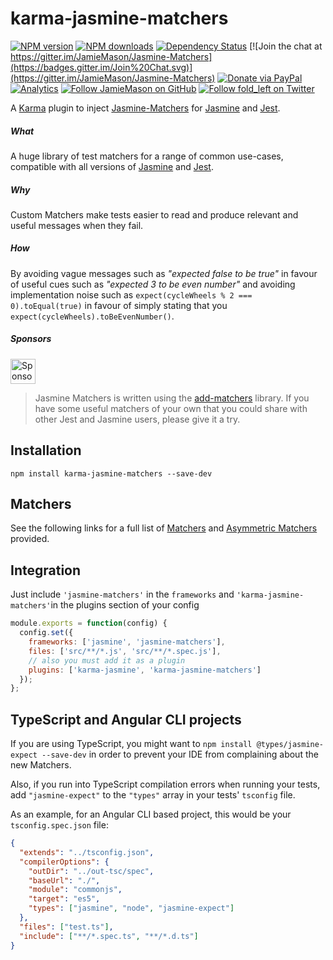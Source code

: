 # karma-jasmine-matchers

[![NPM version](http://img.shields.io/npm/v/karma-jasmine-matchers.svg?style=flat-square)](https://www.npmjs.com/package/karma-jasmine-matchers)
[![NPM downloads](http://img.shields.io/npm/dm/karma-jasmine-matchers.svg?style=flat-square)](https://www.npmjs.com/package/karma-jasmine-matchers)
[![Dependency Status](http://img.shields.io/david/JamieMason/karma-jasmine-matchers.svg?style=flat-square)](https://david-dm.org/JamieMason/karma-jasmine-matchers)
[![Join the chat at https://gitter.im/JamieMason/Jasmine-Matchers](https://badges.gitter.im/Join%20Chat.svg)](https://gitter.im/JamieMason/Jasmine-Matchers)
[![Donate via PayPal](https://img.shields.io/badge/donate-paypal-blue.svg)](https://www.paypal.me/foldleft)
[![Analytics](https://ga-beacon.appspot.com/UA-45466560-5/karma-jasmine-matchers?flat&useReferer)](https://github.com/igrigorik/ga-beacon)
[![Follow JamieMason on GitHub](https://img.shields.io/github/followers/JamieMason.svg?style=social&label=Follow)](https://github.com/JamieMason)
[![Follow fold_left on Twitter](https://img.shields.io/twitter/follow/fold_left.svg?style=social&label=Follow)](https://twitter.com/fold_left)

A [Karma](http://karma-runner.github.io/) plugin to inject
[Jasmine-Matchers](https://github.com/JamieMason/Jasmine-Matchers) for [Jasmine](http://jasmine.github.io/) and
[Jest](http://facebook.github.io/jest/).

##### What

A huge library of test matchers for a range of common use-cases, compatible with all versions of
[Jasmine](http://jasmine.github.io/) and [Jest](http://facebook.github.io/jest/).

##### Why

Custom Matchers make tests easier to read and produce relevant and useful messages when they fail.

##### How

By avoiding vague messages such as _"expected false to be true"_ in favour of useful cues such as _"expected 3 to be
even number"_ and avoiding implementation noise such as `expect(cycleWheels % 2 === 0).toEqual(true)` in favour of
simply stating that you `expect(cycleWheels).toBeEvenNumber()`.

##### Sponsors

<a href="https://browserstack.com">
  <img alt="Sponsored by BrowserStack" src="https://cdn.rawgit.com/JamieMason/Jasmine-Matchers/ad1ea0e6/browserstack.svg" height="40" />
</a>

> Jasmine Matchers is written using the [add-matchers](https://github.com/JamieMason/add-matchers) library. If you have
> some useful matchers of your own that you could share with other Jest and Jasmine users, please give it a try.

## Installation

```
npm install karma-jasmine-matchers --save-dev
```

## Matchers

See the following links for a full list of [Matchers](https://github.com/JamieMason/Jasmine-Matchers#matchers) and
[Asymmetric Matchers](https://github.com/JamieMason/Jasmine-Matchers#asymmetric-matchers) provided.

## Integration

Just include `'jasmine-matchers'` in the `frameworks` and `'karma-jasmine-matchers'`in the plugins section of your
config

```js
module.exports = function(config) {
  config.set({
    frameworks: ['jasmine', 'jasmine-matchers'],
    files: ['src/**/*.js', 'src/**/*.spec.js'],
    // also you must add it as a plugin
    plugins: ['karma-jasmine', 'karma-jasmine-matchers']
  });
};
```

## TypeScript and Angular CLI projects

If you are using TypeScript, you might want to `npm install @types/jasmine-expect --save-dev` in order to prevent your
IDE from complaining about the new Matchers.

Also, if you run into TypeScript compilation errors when running your tests, add `"jasmine-expect"` to the `"types"`
array in your tests' `tsconfig` file.

As an example, for an Angular CLI based project, this would be your `tsconfig.spec.json` file:

```json
{
  "extends": "../tsconfig.json",
  "compilerOptions": {
    "outDir": "../out-tsc/spec",
    "baseUrl": "./",
    "module": "commonjs",
    "target": "es5",
    "types": ["jasmine", "node", "jasmine-expect"]
  },
  "files": ["test.ts"],
  "include": ["**/*.spec.ts", "**/*.d.ts"]
}
```
